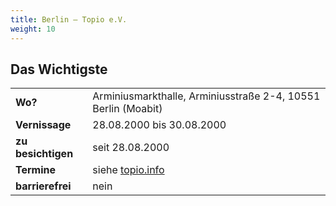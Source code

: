```yaml
---
title: Berlin – Topio e.V.
weight: 10
---
```


## Das Wichtigste

| | |
|:--|:--|
| **Wo?** | Arminiusmarkthalle, Arminiusstraße 2-4, 10551 Berlin (Moabit) |
| **Vernissage** | 28.08.2000 bis 30.08.2000 |
| **zu besichtigen** | seit 28.08.2000 |
| **Termine** | siehe [topio.info](https://topio.info) |
| **barrierefrei** | nein |
